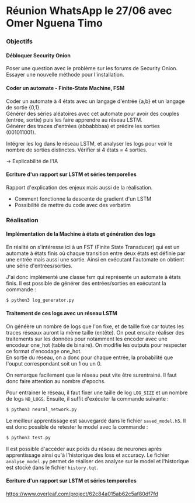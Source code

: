 # Réunion WhatsApp le 27/06 avec Omer Nguena Timo

### Objectifs

#### Débloquer Security Onion
Poser une question avec le problème sur les forums de Security Onion.
Essayer une nouvelle méthode pour l'installation.

#### Coder un automate - Finite-State Machine, FSM

Coder un automate à 4 états avec un langage d'entrée {a,b} et un langage de sortie {0,1}.  
Générer des séries aléatoires avec cet automate pour avoir des couples (entrée, sortie) puis les faire apprendre au réseau LSTM.  
Générer des traces d'entrées (abbabbbaa) et prédire les sorties (001011001).

Intégrer les log dans le réseau LSTM, et analyser les logs pour voir le nombre de sorties distinctes. Vérifier si 4 états = 4 sorties.

-> Explicabilité de l'IA

#### Ecriture d'un rapport sur LSTM et séries temporelles

Rapport d'explication des enjeux mais aussi de la réalisation.
- Comment fonctionne la descente de gradient d'un LSTM
- Possibilité de mettre du code avec des verbatim

### Réalisation

#### Implémentation de la Machine à états et génération des logs
En réalité on s'intéresse ici à un FST (Finite State Transducer) qui est un automate à états finis où chaque transition entre deux états est définie par une entrée mais aussi une sortie.
Ainsi en exécutant l'automate on obtient une série d'entrées/sorties.

J'ai donc implémenté une classe fsm qui représente un automate à états finis.
Il est possible de générer des entrées/sorties en exécutant la commande :
```bash
$ python3 log_generator.py
```

#### Traitement de ces logs avec un réseau LSTM
On généère un nombre de logs que l'on fixe, et de taille fixe car toutes les traces réseaux auront la même taille (entête). On peut ensuite réaliser des traitements sur les données pour notamment les encoder avec une encodeur one_hot (table de binaire). On modifie les outputs pour respecter ce format d'encodage one_hot.  
En sortie du réseau, on a donc pour chaque entrée, la probabilité que l'ouput correspondant soit un 1 ou un 0.  

On remarque facilement que le réseau peut vite être surentrainé. Il faut donc faire attention au nombre d'epochs.

Pour entrainer le réseau, il faut fixer une taille de log `LOG_SIZE` et un nombre de logs `NB_LOGS`.
Ensuite, il suffit d'exécuter la commande suivante :
```bash
$ python3 neural_network.py
```

Le meilleur apprentissage est sauvegardé dans le fichier `saved_model.h5`.
Il est donc possible de retester le model avec la commande :
```bash
$ python3 test.py
```

Il est possible d'accéder aux poids du réseau de neurones après apprentissage ainsi qu'à l'historique des loss et accuracy.
Le fichier `analyse_model.py` permet de réaliser des analyse sur le model et l'historique est stocké dans le fichier `history.tqt`.

#### Ecriture d'un rapport sur LSTM et séries temporelles
https://www.overleaf.com/project/62c84a015ab62c5af80df7fd  


